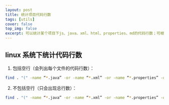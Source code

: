 ```yaml
---
layout: post
title: 统计项目代码行数
tags: [utils]
cover: false
top_img: false
excerpt: 可以统计某个项目下js、java、xml、html、properties、md的代码行数；可根据需要调整
---
```


## linux 系统下统计代码行数


1. 包括空行（会列出每个文件的代码行数）：
```bash
find . "(" -name “*.java” -or -name “*.xml” -or -name “*.properties” -or -name “*.js” -or -name “*.css” -or -name “*.html” ")" -print | xargs wc -l
```

2. 不包括空行（只会出现总行数）：
```bash
find . "(" -name “*.java” -or -name “*.xml” -or -name “*.properties” -or -name “*.js” -or -name “*.css” -or -name “*.html” ")" -print | xargs grep -v "^$"|wc -l
```